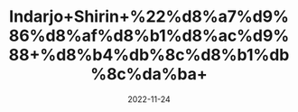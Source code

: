 ---
title: 'Indarjo+Shirin+%22%d8%a7%d9%86%d8%af%d8%b1%d8%ac%d9%88+%d8%b4%db%8c%d8%b1%db%8c%da%ba+'
date: '2022-11-24' 
metatag: '' 
inventory: '0' 
draft: false 
# meta description 
shortDescripton: 'Wrightia+Tinctoria+%22+It+treats+wounds+and+burns%2c+it+treats+jaundice.'
description: 'Herbs+%d8%ac%da%91%db%8c+%d8%a8%d9%88%d9%b9%db%8c'
longdescription: ''
tags: ''
brand: ''
subCategory: ''
unit: '10 gm-Pk'
sellCount: '0'
featured: False
# product Price
price: '40.0'
# Product Short Description
shortDescription: 'Wrightia+Tinctoria+%22+It+treats+wounds+and+burns%2c+it+treats+jaundice.'
productID: 'ACFCA8EB-0639-ED11-9968-005056B3A416'
type: 'products'
category: 'Herbs+%d8%ac%da%91%db%8c+%d8%a8%d9%88%d9%b9%db%8c' 
thumnailproduct: 'https://eraconnect.blob.core.windows.net/product-images/aminsaddiquidawakhana/db7edfbc-855b-4977-b6be-623b7b3d49b1.webp' 
images:
  - image: 'https://eraconnect.blob.core.windows.net/product-images/aminsaddiquidawakhana/db7edfbc-855b-4977-b6be-623b7b3d49b1.webp'  
Variants:
---